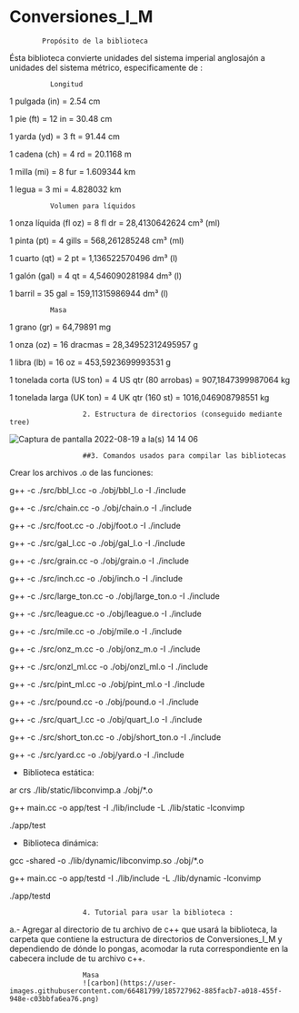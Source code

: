 # Conversiones_I_M

            Propósito de la biblioteca
Ésta biblioteca convierte unidades del sistema imperial anglosajón a unidades del sistema métrico, especificamente de :

              Longitud 

1 pulgada (in) = 2.54 cm

1 pie (ft) = 12 in = 30.48 cm

1 yarda (yd) = 3 ft = 91.44 cm

1 cadena (ch) = 4 rd = 20.1168 m

1 milla (mi) = 8 fur = 1.609344 km

1 legua = 3 mi = 4.828032 km


              Volumen para líquidos 

1 onza líquida (fl oz) = 8 fl dr = 28,4130642624 cm³ (ml)

1 pinta (pt) = 4 gills = 568,261285248 cm³ (ml)

1 cuarto (qt) = 2 pt = 1,136522570496 dm³ (l)

1 galón (gal) = 4 qt = 4,546090281984 dm³ (l)

1 barril = 35 gal = 159,11315986944 dm³ (l)

              Masa 

1 grano (gr) = 64,79891 mg

1 onza (oz) = 16 dracmas = 28,34952312495957 g

1 libra (lb) = 16 oz = 453,5923699993531 g

1 tonelada corta (US ton) = 4 US qtr (80 arrobas) = 907,1847399987064 kg

1 tonelada larga (UK ton) = 4 UK qtr (160 st) = 1016,046908798551 kg



                      2. Estructura de directorios (conseguido mediante tree)

![Captura de pantalla 2022-08-19 a la(s) 14 14 06](https://user-images.githubusercontent.com/66481799/185690970-fa1680cf-49a7-45b6-a067-51d9f0df8f35.png)


                      ##3. Comandos usados para compilar las bibliotecas
Crear los archivos .o de las funciones:

g++ -c ./src/bbl_l.cc -o ./obj/bbl_l.o -I ./include 

g++ -c ./src/chain.cc -o ./obj/chain.o -I ./include

g++ -c ./src/foot.cc -o ./obj/foot.o -I ./include

g++ -c ./src/gal_l.cc -o ./obj/gal_l.o -I ./include

g++ -c ./src/grain.cc -o ./obj/grain.o -I ./include

g++ -c ./src/inch.cc -o ./obj/inch.o -I ./include

g++ -c ./src/large_ton.cc -o ./obj/large_ton.o -I ./include

g++ -c ./src/league.cc -o ./obj/league.o -I ./include

g++ -c ./src/mile.cc -o ./obj/mile.o -I ./include

g++ -c ./src/onz_m.cc -o ./obj/onz_m.o -I ./include

g++ -c ./src/onzl_ml.cc -o ./obj/onzl_ml.o -I ./include

g++ -c ./src/pint_ml.cc -o ./obj/pint_ml.o -I ./include 

g++ -c ./src/pound.cc -o ./obj/pound.o -I ./include 

g++ -c ./src/quart_l.cc -o ./obj/quart_l.o -I ./include 

g++ -c ./src/short_ton.cc -o ./obj/short_ton.o -I ./include 

g++ -c ./src/yard.cc -o ./obj/yard.o -I ./include 

+ Biblioteca estática:

ar crs ./lib/static/libconvimp.a ./obj/*.o 

g++ main.cc -o app/test -I ./lib/include -L ./lib/static -lconvimp

./app/test 

+ Biblioteca dinámica:

gcc -shared -o ./lib/dynamic/libconvimp.so ./obj/*.o

g++ main.cc -o app/testd -I ./lib/include -L ./lib/dynamic -lconvimp

./app/testd

                      4. Tutorial para usar la biblioteca :
  a.- Agregar al directorio de tu archivo de c++ que usará la biblioteca, la carpeta que contiene la estructura de directorios de Conversiones_I_M y dependiendo de dónde lo pongas, acomodar la ruta correspondiente en la cabecera include de tu archivo c++. 
 
                      Masa
                      ![carbon](https://user-images.githubusercontent.com/66481799/185727962-885facb7-a018-455f-948e-c03bbfa6ea76.png)


  
